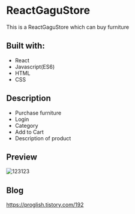 # ReactGaguStore
  
This is a ReactGaguStore which can buy furniture

  
## Built with:  
  
- React    
- Javascript(ES6)    
- HTML    
- CSS         
  
## Description  
 
- Purchase furniture  
- Login
- Category 
- Add to Cart
- Description of product  

## Preview 
![123123](https://user-images.githubusercontent.com/65179725/124517250-78159e80-de1e-11eb-8b71-a6b28346908d.png)

## Blog
https://proglish.tistory.com/192  

 
  
